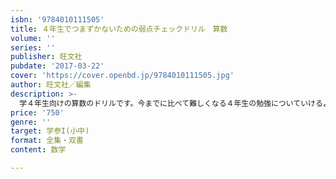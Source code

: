 ```yaml
---
isbn: '9784010111505'
title: ４年生でつまずかないための弱点チェックドリル　算数
volume: ''
series: ''
publisher: 旺文社
pubdate: '2017-03-22'
cover: 'https://cover.openbd.jp/9784010111505.jpg'
author: 旺文社／編集
description: >-
  学４年生向けの算数のドリルです。今までに比べて難しくなる４年生の勉強についていけるよう、４年生でつまずきやすいポイントと小学３年生までの理解が不足するポイントを厳選して学習できるようになっています。各単元の例題では、よくある間違い例や、つまずきやすいポイントを丁寧に解説しているので、学習の理解が深まります。
price: '750'
genre: ''
target: 学参I(小中)
format: 全集・双書
content: 数学

---
```

